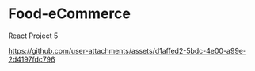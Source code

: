 # Food-eCommerce
React Project 5

https://github.com/user-attachments/assets/d1affed2-5bdc-4e00-a99e-2d4197fdc796

